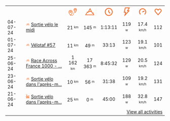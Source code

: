 <table>
    <tr>
        <th></th>
        <th></th>
        <th align="center"><img src="https://raw.githubusercontent.com/robiningelbrecht/strava-activities/master/public/distance.svg" width="30" alt="distance" title="distance"/></th>
        <th align="center"><img src="https://raw.githubusercontent.com/robiningelbrecht/strava-activities/master/public/elevation.svg" width="30" alt="elevation" title="elevation"/></th>
        <th align="center"><img src="https://raw.githubusercontent.com/robiningelbrecht/strava-activities/master/public/time.svg" width="30" alt="time" title="time"/></th>
        <th align="center"><img src="https://raw.githubusercontent.com/robiningelbrecht/strava-activities/master/public/average-watt.svg" width="30" alt="average watts" title="average watts"/></th>
        <th align="center"><img src="https://raw.githubusercontent.com/robiningelbrecht/strava-activities/master/public/average-speed.svg" width="30" alt="average speed" title="average speed"/></th>
        <th align="center"><img src="https://raw.githubusercontent.com/robiningelbrecht/strava-activities/master/public/heart-rate.svg" width="30" alt="average heart rate" title="average heart rate"/></th>
    </tr>
            <tr>
            <td>04-07-24</td>
            <td>
                <img src="https://raw.githubusercontent.com/robiningelbrecht/strava-activities/master/public/activity-ride.svg" width="12" alt="Sortie vélo le midi" title="Sortie vélo le midi"/>
<a href="https://www.strava.com/activities/11806603047" title="Kcal: 541 | Gear: None ">Sortie vélo le midi</a>
            </td>
            <td align="center">21 <sup><sub>km</sub></sup></td>
            <td align="center">145 <sup><sub>m</sub></sup></td>
            <td align="center">1:13:11</td>
            <td align="center">119 <sup><sub>w</sub></sup></td>
            <td align="center">17.4 <sup><sub>km/h</sub></sup></td>
            <td align="center">112</td>
        </tr>
            <tr>
            <td>01-07-24</td>
            <td>
                <img src="https://raw.githubusercontent.com/robiningelbrecht/strava-activities/master/public/activity-ride.svg" width="12" alt="Vélotaf #57" title="Vélotaf #57"/>
<a href="https://www.strava.com/activities/11782283078" title="Kcal: 204 | Gear: None ">Vélotaf #57</a>
            </td>
            <td align="center">11 <sup><sub>km</sub></sup></td>
            <td align="center">49 <sup><sub>m</sub></sup></td>
            <td align="center">33:13</td>
            <td align="center">123 <sup><sub>w</sub></sup></td>
            <td align="center">19.1 <sup><sub>km/h</sub></sup></td>
            <td align="center">101</td>
        </tr>
            <tr>
            <td>25-06-24</td>
            <td>
                <img src="https://raw.githubusercontent.com/robiningelbrecht/strava-activities/master/public/activity-ride.svg" width="12" alt="Race Across France 1000 - Anglet à Mandelieu" title="Race Across France 1000 - Anglet à Mandelieu"/>
<a href="https://www.strava.com/activities/11768682792" title="Kcal: 29270 | Gear: None ">Race Across France 1000 - ...</a>
            </td>
            <td align="center">1 162 <sup><sub>km</sub></sup></td>
            <td align="center">17 363 <sup><sub>m</sub></sup></td>
            <td align="center">8:45:32</td>
            <td align="center">129 <sup><sub>w</sub></sup></td>
            <td align="center">20.5 <sup><sub>km/h</sub></sup></td>
            <td align="center">124</td>
        </tr>
            <tr>
            <td>23-06-24</td>
            <td>
                <img src="https://raw.githubusercontent.com/robiningelbrecht/strava-activities/master/public/activity-ride.svg" width="12" alt="Sortie vélo dans l&#039;après-midi" title="Sortie vélo dans l&#039;après-midi"/>
<a href="https://www.strava.com/activities/11765407535" title="Kcal: 249 | Gear: None ">Sortie vélo dans l&#039;après-m...</a>
            </td>
            <td align="center">10 <sup><sub>km</sub></sup></td>
            <td align="center">56 <sup><sub>m</sub></sup></td>
            <td align="center">31:38</td>
            <td align="center">109 <sup><sub>w</sub></sup></td>
            <td align="center">19.2 <sup><sub>km/h</sub></sup></td>
            <td align="center">131</td>
        </tr>
            <tr>
            <td>21-06-24</td>
            <td>
                                <img src="https://raw.githubusercontent.com/robiningelbrecht/strava-activities/master/public/activity-virtual-ride.svg" width="12" alt="Sortie vélo dans l&#039;après-midi" title="Sortie vélo dans l&#039;après-midi"/>
<a href="https://www.strava.com/activities/11704739295" title="Kcal: 508 | Gear: None ">Sortie vélo dans l&#039;après-m...</a>
            </td>
            <td align="center">25 <sup><sub>km</sub></sup></td>
            <td align="center">0 <sup><sub>m</sub></sup></td>
            <td align="center">45:00</td>
            <td align="center">188 <sup><sub>w</sub></sup></td>
            <td align="center">32.8 <sup><sub>km/h</sub></sup></td>
            <td align="center">147</td>
        </tr>
                <tr>
            <td colspan="8" align="right"><a href="https://github.com/robiningelbrecht/strava-activities#activities">View all activities</a></td>
        </tr>
    </table>
